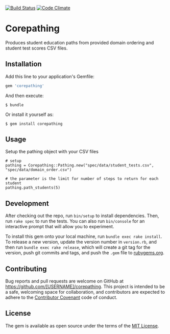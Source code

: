 [![Build Status](https://travis-ci.org/mdubbs/corepathing.svg?branch=master)](https://travis-ci.org/mdubbs/corepathing) [![Code Climate](https://codeclimate.com/github/mdubbs/corepathing/badges/gpa.svg)](https://codeclimate.com/github/mdubbs/corepathing)

# Corepathing

Produces student education paths from provided domain ordering and student test scores CSV files.

## Installation

Add this line to your application's Gemfile:

```ruby
gem 'corepathing'
```

And then execute:

    $ bundle

Or install it yourself as:

    $ gem install corepathing

## Usage

Setup the pathing object with your CSV files
```
# setup
pathing = Corepathing::Pathing.new("spec/data/student_tests.csv", "spec/data/domain_order.csv")

# the parameter is the limit for number of steps to return for each student
pathing.path_students(5)
```

## Development

After checking out the repo, run `bin/setup` to install dependencies. Then, run `rake spec` to run the tests. You can also run `bin/console` for an interactive prompt that will allow you to experiment.

To install this gem onto your local machine, run `bundle exec rake install`. To release a new version, update the version number in `version.rb`, and then run `bundle exec rake release`, which will create a git tag for the version, push git commits and tags, and push the `.gem` file to [rubygems.org](https://rubygems.org).

## Contributing

Bug reports and pull requests are welcome on GitHub at https://github.com/[USERNAME]/corepathing. This project is intended to be a safe, welcoming space for collaboration, and contributors are expected to adhere to the [Contributor Covenant](http://contributor-covenant.org) code of conduct.


## License

The gem is available as open source under the terms of the [MIT License](http://opensource.org/licenses/MIT).

